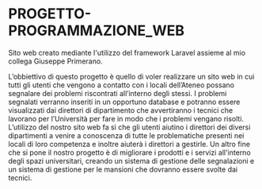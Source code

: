 # PROGETTO-PROGRAMMAZIONE_WEB

Sito web creato mediante l'utilizzo del framework Laravel assieme al mio collega Giuseppe Primerano.

L’obbiettivo di questo progetto è quello di voler realizzare un sito web in cui tutti gli utenti che vengono a contatto con i locali dell’Ateneo possano segnalare dei problemi riscontrati all’interno degli stessi. I problemi segnalati verranno inseriti in un opportuno database e potranno essere visualizzati dai direttori di dipartimento che avvertiranno i tecnici che lavorano per l’Università per fare in modo che i problemi vengano risolti. L’utilizzo del nostro sito web fa sì che gli utenti aiutino i direttori dei diversi dipartimenti a venire a conoscenza di tutte le problematiche presenti nei locali di loro competenza e inoltre aiuterà i direttori a gestirle. Un altro fine che si pone il nostro progetto è di migliorare i prodotti e i servizi all'interno degli spazi universitari, creando un sistema di gestione delle segnalazioni e un sistema di gestione per le mansioni che dovranno essere svolte dai tecnici.
